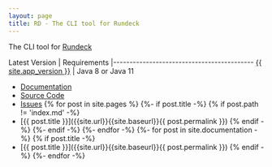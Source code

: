 ```yaml
---
layout: page
title: RD - The CLI tool for Rundeck
---
```


The CLI tool for [Rundeck](https://github.com/rundeck/rundeck)

Latest Version                  | Requirements 
|-------------------------------------------
   [{{ site.app_version }}]({{site.url}}{{site.baseurl}}/changes/) |   Java 8 or Java 11

* [Documentation](https://docs.rundeck.com/docs/rd-cli/)
* [Source Code]({{site.github_url}}) 
* [Issues]({{site.github_url}}/issues)
{% for post in site.pages %}
{%- if post.title -%}
{% if post.path != 'index.md' -%}
* [{{ post.title }}]({{site.url}}{{site.baseurl}}{{ post.permalink }})
{% endif -%}
{%- endif -%}
{%- endfor -%}
{%- for post in site.documentation -%}
{% if post.title -%}
* [{{ post.title }}]({{site.url}}{{site.baseurl}}{{ post.permalink }})
{% endif -%}
{%- endfor -%}


